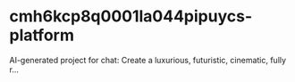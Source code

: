 # cmh6kcp8q0001la044pipuycs-platform
AI-generated project for chat: Create a luxurious, futuristic, cinematic, fully r...
